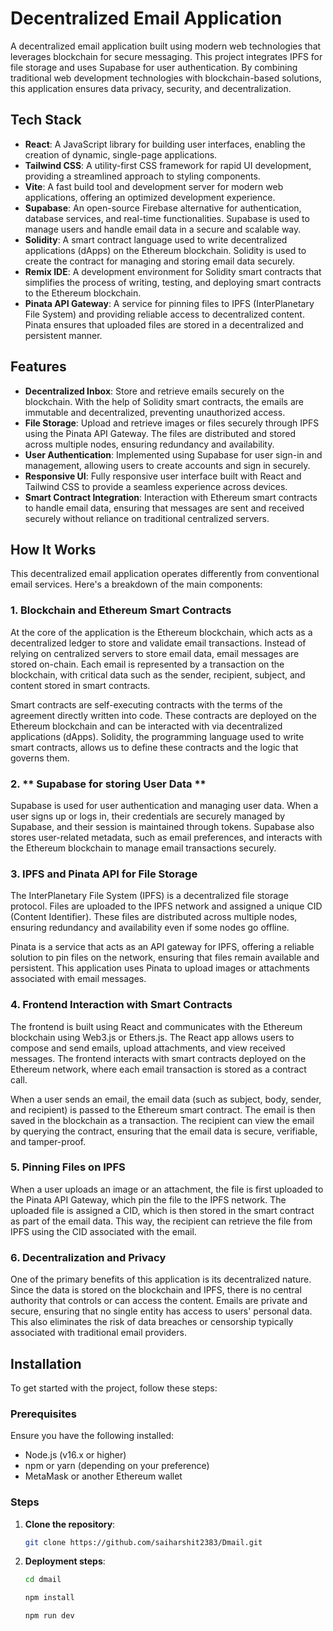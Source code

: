 # Decentralized Email Application

A decentralized email application built using modern web technologies that leverages blockchain for secure messaging. This project integrates IPFS for file storage and uses Supabase for user authentication. By combining traditional web development technologies with blockchain-based solutions, this application ensures data privacy, security, and decentralization.

## Tech Stack

- **React**: A JavaScript library for building user interfaces, enabling the creation of dynamic, single-page applications.
- **Tailwind CSS**: A utility-first CSS framework for rapid UI development, providing a streamlined approach to styling components.
- **Vite**: A fast build tool and development server for modern web applications, offering an optimized development experience.
- **Supabase**: An open-source Firebase alternative for authentication, database services, and real-time functionalities. Supabase is used to manage users and handle email data in a secure and scalable way.
- **Solidity**: A smart contract language used to write decentralized applications (dApps) on the Ethereum blockchain. Solidity is used to create the contract for managing and storing email data securely.
- **Remix IDE**: A development environment for Solidity smart contracts that simplifies the process of writing, testing, and deploying smart contracts to the Ethereum blockchain.
- **Pinata API Gateway**: A service for pinning files to IPFS (InterPlanetary File System) and providing reliable access to decentralized content. Pinata ensures that uploaded files are stored in a decentralized and persistent manner.

## Features

- **Decentralized Inbox**: Store and retrieve emails securely on the blockchain. With the help of Solidity smart contracts, the emails are immutable and decentralized, preventing unauthorized access.
- **File Storage**: Upload and retrieve images or files securely through IPFS using the Pinata API Gateway. The files are distributed and stored across multiple nodes, ensuring redundancy and availability.
- **User Authentication**: Implemented using Supabase for user sign-in and management, allowing users to create accounts and sign in securely.
- **Responsive UI**: Fully responsive user interface built with React and Tailwind CSS to provide a seamless experience across devices.
- **Smart Contract Integration**: Interaction with Ethereum smart contracts to handle email data, ensuring that messages are sent and received securely without reliance on traditional centralized servers.

## How It Works

This decentralized email application operates differently from conventional email services. Here's a breakdown of the main components:

### 1. **Blockchain and Ethereum Smart Contracts**

At the core of the application is the Ethereum blockchain, which acts as a decentralized ledger to store and validate email transactions. Instead of relying on centralized servers to store email data, email messages are stored on-chain. Each email is represented by a transaction on the blockchain, with critical data such as the sender, recipient, subject, and content stored in smart contracts. 

Smart contracts are self-executing contracts with the terms of the agreement directly written into code. These contracts are deployed on the Ethereum blockchain and can be interacted with via decentralized applications (dApps). Solidity, the programming language used to write smart contracts, allows us to define these contracts and the logic that governs them.

### 2. ** Supabase for storing User Data **
Supabase is used for user authentication and managing user data. When a user signs up or logs in, their credentials are securely managed by Supabase, and their session is maintained through tokens. Supabase also stores user-related metadata, such as email preferences, and interacts with the Ethereum blockchain to manage email transactions securely.



### 3. **IPFS and Pinata API for File Storage**

The InterPlanetary File System (IPFS) is a decentralized file storage protocol. Files are uploaded to the IPFS network and assigned a unique CID (Content Identifier). These files are distributed across multiple nodes, ensuring redundancy and availability even if some nodes go offline.

Pinata is a service that acts as an API gateway for IPFS, offering a reliable solution to pin files on the network, ensuring that files remain available and persistent. This application uses Pinata to upload images or attachments associated with email messages.

### 4. **Frontend Interaction with Smart Contracts**

The frontend is built using React and communicates with the Ethereum blockchain using Web3.js or Ethers.js. The React app allows users to compose and send emails, upload attachments, and view received messages. The frontend interacts with smart contracts deployed on the Ethereum network, where each email transaction is stored as a contract call.

When a user sends an email, the email data (such as subject, body, sender, and recipient) is passed to the Ethereum smart contract. The email is then saved in the blockchain as a transaction. The recipient can view the email by querying the contract, ensuring that the email data is secure, verifiable, and tamper-proof.

### 5. **Pinning Files on IPFS**

When a user uploads an image or an attachment, the file is first uploaded to the Pinata API Gateway, which pin the file to the IPFS network. The uploaded file is assigned a CID, which is then stored in the smart contract as part of the email data. This way, the recipient can retrieve the file from IPFS using the CID associated with the email.

### 6. **Decentralization and Privacy**

One of the primary benefits of this application is its decentralized nature. Since the data is stored on the blockchain and IPFS, there is no central authority that controls or can access the content. Emails are private and secure, ensuring that no single entity has access to users' personal data. This also eliminates the risk of data breaches or censorship typically associated with traditional email providers.

## Installation

To get started with the project, follow these steps:

### Prerequisites

Ensure you have the following installed:

- Node.js (v16.x or higher)
- npm or yarn (depending on your preference)
- MetaMask or another Ethereum wallet

### Steps

1. **Clone the repository**:
   ```bash
   git clone https://github.com/saiharshit2383/Dmail.git

2. **Deployment steps**:
    ```bash
    cd dmail
   
    npm install

    npm run dev
   
